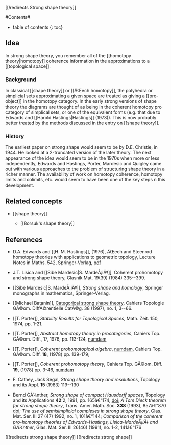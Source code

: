 [[!redirects Strong shape theory]]

#Contents#
* table of contents
{: toc}

## Idea ##

In strong shape theory, you remember all of the [[homotopy theory|homotopy]] coherence information in the approximations to a [[topological space]].


### Background ###
In classical [[shape theory]] or [[ÄŒech homotopy]], the polyhedra or simplicial sets approximating a given space are treated as giving a [[pro-object]] in the homotopy category. In the early strong versions of shape theory the diagrams are thought of as being in the coherent homotopy pro category of simplical sets, or one of the equivalent forms (e.g. that due to Edwards and [[Harold Hastings|Hastings]] (1973)).  This is now probably better treated by the methods discussed in the entry on [[shape theory]].

### History ###

The earliest paper on strong shape would seem to be by D.E. Christie, in 1944. He looked at a 2-truncated version of the later theory. The next appearance of the idea would seem to be in the 1970s when more or less independently, Edwards and Hastings, Porter, Mardesic and Quigley came out with various approaches to the problem of structuring shape theory in a richer manner. The availability of work on  homotopy coherence, homotopy limits and colimits, etc. would seem to have been one of the key steps n this development.

## Related concepts

* [[shape theory]]

  * [[Borsuk's shape theory]]


## References ##

* D.A. Edwards and [[H. M. Hastings]], (1976), ÄŒech and Steenrod homotopy theories with applications to geometric topology, Lecture Notes in Maths. 542, Springer-Verlag, [pdf](http://www.math.uga.edu/~davide/Cech_and_Steenrod_Homotopy_Theories_with_Applications_to_Geometric_Topology.pdf) 
* J.T. Lisica and [[Sibe Mardesic|S. MardeÅ¡iÄ‡]], Coherent prohomotopy and strong shape theory, Glasnik Mat. 19(39) (1984) 335--399. 

* [[Sibe Mardesic|S. MardeÅ¡iÄ‡]], _Strong shape and homology_, Springer monographs in mathematics, Springer-Verlag. 

* [[Michael Batanin]], [Categorical strong shape theory](http://www.numdam.org/numdam-bin/fitem?id=CTGDC_1997__38_1_3_0), Cahiers Topologie GÃ©om. DiffÃ©rentielle CatÃ©g. 38 (1997), no. 1, 3--66.

* [[T. Porter]], _Stability Results for Topological Spaces_, Math. Zeit. 150, 1974, pp. 1-21.

* [[T. Porter]], _Abstract homotopy theory in procategories_, Cahiers Top. GÃ©om. Diff., 17, 1976, pp. 113-124, [numdam](http://archive.numdam.org/article/CTGDC_1976__17_2_113_0.pdf)

* [[T. Porter]],  _Coherent prohomotopical algebra_, [numdam](http://archive.numdam.org/article/CTGDC_1977__18_2_139_0.pdf), Cahiers Top. GÃ©om. Diff. __18__, (1978) pp. 139-179;

* [[T. Porter]], _Coherent prohomotopy theory_, Cahiers Top. GÃ©om. Diff. __19__, (1978) pp. 3-46, [numdam](http://archive.numdam.org/article/CTGDC_1978__19_1_3_0.pdf)

* F. Cathey, Jack Segal, _Strong shape theory and resolutions_, Topology and its Appl. __15__ (1983) 119--130

* Bernd GÃ¼nther, _Strong shape of compact Hausdorff spaces_, Topology and its Applications __42__:2, 1991, pp. 165â€“174, <a href="http://dx.doi.org/10.1016/0166-8641(91)90024-G">doi</a>; _A Tom Dieck theorem for strong shape theory_, Trans. Amer. Math. Soc. __338__ (1993), 857â€“870 [doi](https://doi.org/10.1090/S0002-9947-1993-1160155-1); _The use of semisimplicial complexes in strong shape theory_, Glas. Mat. Ser. III 27 (47) 1992, no. 1, 101â€“144; _Comparison of the coherent pro-homotopy theories of Edwards-Hastings, Lisica-MardeÅ¡iÄ‡ and GÃ¼nther_, Glas. Mat. Ser. III 26(46) (1991), no. 1-2, 141â€“176

[[!redirects strong shape theory]]
[[!redirects strong shape]]